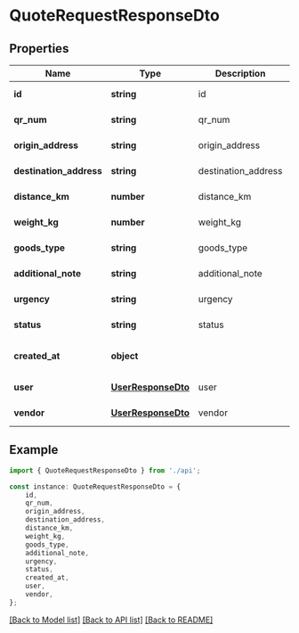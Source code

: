 # QuoteRequestResponseDto


## Properties

Name | Type | Description | Notes
------------ | ------------- | ------------- | -------------
**id** | **string** | id | [default to undefined]
**qr_num** | **string** | qr_num | [default to undefined]
**origin_address** | **string** | origin_address | [default to undefined]
**destination_address** | **string** | destination_address | [default to undefined]
**distance_km** | **number** | distance_km | [default to undefined]
**weight_kg** | **number** | weight_kg | [default to undefined]
**goods_type** | **string** | goods_type | [default to undefined]
**additional_note** | **string** | additional_note | [default to undefined]
**urgency** | **string** | urgency | [default to 'STANDARD']
**status** | **string** | status | [default to undefined]
**created_at** | **object** |  | [optional] [default to undefined]
**user** | [**UserResponseDto**](UserResponseDto.md) | user | [default to undefined]
**vendor** | [**UserResponseDto**](UserResponseDto.md) | vendor | [default to undefined]

## Example

```typescript
import { QuoteRequestResponseDto } from './api';

const instance: QuoteRequestResponseDto = {
    id,
    qr_num,
    origin_address,
    destination_address,
    distance_km,
    weight_kg,
    goods_type,
    additional_note,
    urgency,
    status,
    created_at,
    user,
    vendor,
};
```

[[Back to Model list]](../README.md#documentation-for-models) [[Back to API list]](../README.md#documentation-for-api-endpoints) [[Back to README]](../README.md)
